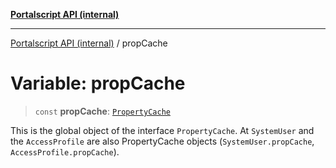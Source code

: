 [**Portalscript API (internal)**](../README.md)

***

[Portalscript API (internal)](../globals.md) / propCache

# Variable: propCache

> `const` **propCache**: [`PropertyCache`](../interfaces/PropertyCache.md)

This is the global object of the interface `PropertyCache`. At `SystemUser` and
the `AccessProfile` are also PropertyCache objects
(`SystemUser.propCache`, `AccessProfile.propCache`).
